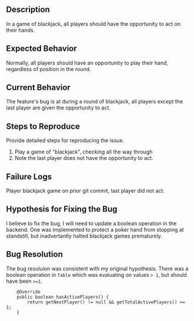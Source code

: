 ## Description

In a game of blackjack, all players should have the opportunity to act on their hands.

## Expected Behavior

Normally, all players should have an opportunity to play their hand, regardless of position in the round.

## Current Behavior

The feature's bug is at during a round of blackjack, all players except the last player are given the opportunity to act.

## Steps to Reproduce

Provide detailed steps for reproducing the issue.

 1. Play a game of "blackjack", checking all the way through
 2. Note the last player does not have the opportunity to act.

## Failure Logs

Player blackjack game on prior git commit, last player did not act.

## Hypothesis for Fixing the Bug

I believe to fix the bug, I will need to update a boolean operation in the backend. One was implemented to protect a poker hand from stopping at standstill, but inadvertantly halted blackjack games prematurely.

## Bug Resolution

The bug resoluion was consistent with my original hypothesis. There was a boolean operation in `Table` which was evaluating on values `> 1`, but should have been `>=1`.

```java3
    @Override
    public boolean hasActivePlayers() {
        return getNextPlayer() != null && getTotalActivePlayers() >= 1;
    }
```